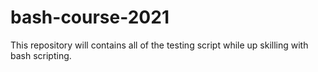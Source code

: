 # bash-course-2021
This repository will contains all of the testing script while up skilling with bash scripting. 
